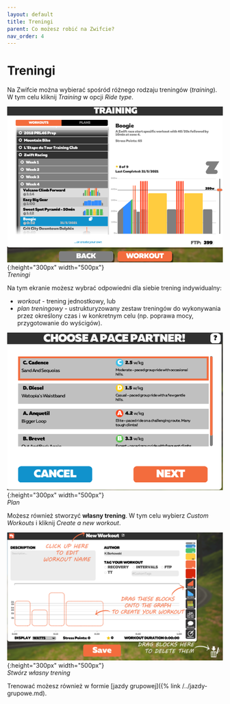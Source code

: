 ```yaml
---
layout: default
title: Treningi
parent: Co możesz robić na Zwifcie?
nav_order: 4
---
```


# Treningi 

Na Zwifcie można wybierać spośród różnego rodzaju treningów (_training_). W tym celu kliknij _Training_ w opcji _Ride type_.

![Treningi](../../assets/images/Trening.png){:height="300px" width="500px"}  
*Treningi*  

Na tym ekranie możesz wybrać odpowiedni dla siebie trening indywidualny:
* _workout_ - trening jednostkowy, lub
* _plan treningowy_ - ustrukturyzowany zestaw treningów do wykonywania przez określony czas i w konkretnym celu (np. poprawa mocy, przygotowanie do wyścigów).

![Plan](../../assets/images/PaceMaker.png){:height="300px" width="500px"}  
*Plan* 

Możesz również stworzyć **własny trening**. W tym celu wybierz _Custom Workouts_ i kliknij _Create a new workout_.

![Custom workout](../../assets/images/Custom.png){:height="300px" width="500px"}  
*Stwórz własny trening*  


Trenować możesz również w formie [jazdy grupowej]({% link /../jazdy-grupowe.md). 

